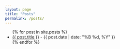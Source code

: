 ```yaml
---
layout: page
title: "Posts"
permalink: /posts/
---
```


<ul>
  {% for post in site.posts %}
    <li>
      <a href="{{ post.url | relative_url }}">{{ post.title }}</a> - 
      <span>{{ post.date | date: "%B %d, %Y" }}</span>
    </li>
  {% endfor %}
</ul>
